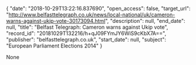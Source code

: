{
  "date": "2018-10-29T13:22:16.837690", 
  "open_access": false, 
  "target_url": "http://www.belfasttelegraph.co.uk/news/local-national/uk/cameron-warns-against-ukip-vote-30173094.html", 
  "description": null, 
  "end_date": null, 
  "title": "Belfast Telegraph: Cameron warns against Ukip vote", 
  "record_id": "20181029T132216/h+qJ09FYmJY6WiS9cKbX7A==", 
  "publisher": "belfasttelegraph.co.uk", 
  "start_date": null, 
  "subject": "European Parliament Elections 2014"
}

None